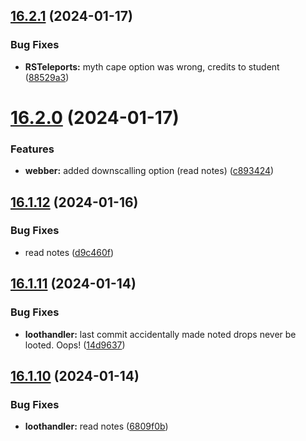 ## [16.2.1](https://github.com/Torwent/WaspLib/compare/v16.2.0...v16.2.1) (2024-01-17)


### Bug Fixes

* **RSTeleports:** myth cape option was wrong, credits to student ([88529a3](https://github.com/Torwent/WaspLib/commit/88529a3686b5aa4cb7566d3faafcac55ffb66f0e))



# [16.2.0](https://github.com/Torwent/WaspLib/compare/v16.1.12...v16.2.0) (2024-01-17)


### Features

* **webber:** added downscalling option (read notes) ([c893424](https://github.com/Torwent/WaspLib/commit/c893424503e0e41c029e0338e3bb9c4813aaba2a))



## [16.1.12](https://github.com/Torwent/WaspLib/compare/v16.1.11...v16.1.12) (2024-01-16)


### Bug Fixes

* read notes ([d9c460f](https://github.com/Torwent/WaspLib/commit/d9c460f4c6fa2f9d0d04d4a0b67ed6d7c59211ab))



## [16.1.11](https://github.com/Torwent/WaspLib/compare/v16.1.10...v16.1.11) (2024-01-14)


### Bug Fixes

* **loothandler:** last commit accidentally made noted drops never be looted. Oops! ([14d9637](https://github.com/Torwent/WaspLib/commit/14d96379e6dc5eb90926ed8f4fc7d8fc3f563e12))



## [16.1.10](https://github.com/Torwent/WaspLib/compare/v16.1.9...v16.1.10) (2024-01-14)


### Bug Fixes

* **loothandler:** read notes ([6809f0b](https://github.com/Torwent/WaspLib/commit/6809f0b069a38488b5b062f13f1c086058196417))



